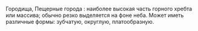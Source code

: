 ---
---

Городища, Пещерные города
: наиболее высокая часть горного хребта или массива; обычно резко выделяется на фоне неба. Может иметь различные формы: зубчатую, округлую, платообразную.
